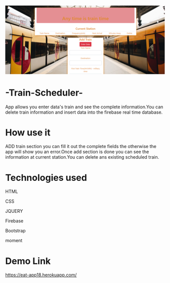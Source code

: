 
![Train ](train1.png)


# -Train-Scheduler-
App allows you enter data's train and see the complete information.You can delete train information and insert data into the firebase real time database.

# How use it
 ADD train section you can fill it out the complete fields the otherwise the app will show you an error.Once add section is done you can see the information at current station.You can delete ans existing scheduled train.


# Technologies used

HTML

CSS

JQUERY

Firebase

Bootstrap

moment

# Demo Link
https://eat-app18.herokuapp.com/
